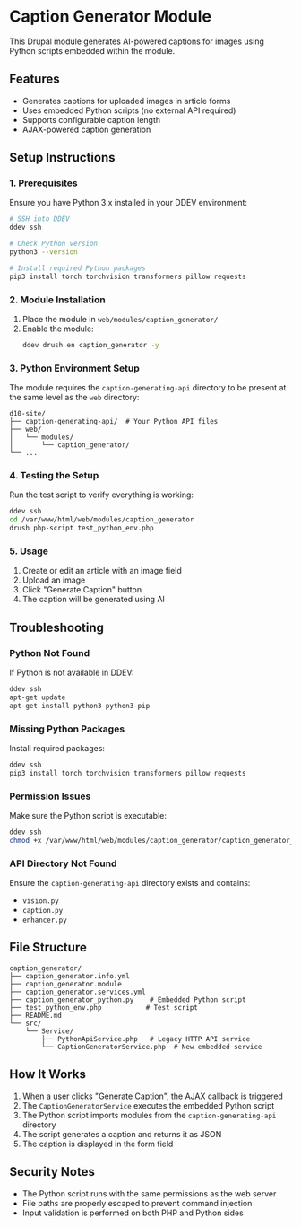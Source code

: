 # Caption Generator Module

This Drupal module generates AI-powered captions for images using Python scripts embedded within the module.

## Features

- Generates captions for uploaded images in article forms
- Uses embedded Python scripts (no external API required)
- Supports configurable caption length
- AJAX-powered caption generation

## Setup Instructions

### 1. Prerequisites

Ensure you have Python 3.x installed in your DDEV environment:

```bash
# SSH into DDEV
ddev ssh

# Check Python version
python3 --version

# Install required Python packages
pip3 install torch torchvision transformers pillow requests
```

### 2. Module Installation

1. Place the module in `web/modules/caption_generator/`
2. Enable the module:
   ```bash
   ddev drush en caption_generator -y
   ```

### 3. Python Environment Setup

The module requires the `caption-generating-api` directory to be present at the same level as the `web` directory:

```
d10-site/
├── caption-generating-api/  # Your Python API files
├── web/
│   └── modules/
│       └── caption_generator/
└── ...
```

### 4. Testing the Setup

Run the test script to verify everything is working:

```bash
ddev ssh
cd /var/www/html/web/modules/caption_generator
drush php-script test_python_env.php
```

### 5. Usage

1. Create or edit an article with an image field
2. Upload an image
3. Click "Generate Caption" button
4. The caption will be generated using AI

## Troubleshooting

### Python Not Found
If Python is not available in DDEV:
```bash
ddev ssh
apt-get update
apt-get install python3 python3-pip
```

### Missing Python Packages
Install required packages:
```bash
ddev ssh
pip3 install torch torchvision transformers pillow requests
```

### Permission Issues
Make sure the Python script is executable:
```bash
ddev ssh
chmod +x /var/www/html/web/modules/caption_generator/caption_generator_python.py
```

### API Directory Not Found
Ensure the `caption-generating-api` directory exists and contains:
- `vision.py`
- `caption.py`
- `enhancer.py`

## File Structure

```
caption_generator/
├── caption_generator.info.yml
├── caption_generator.module
├── caption_generator.services.yml
├── caption_generator_python.py    # Embedded Python script
├── test_python_env.php           # Test script
├── README.md
└── src/
    └── Service/
        ├── PythonApiService.php   # Legacy HTTP API service
        └── CaptionGeneratorService.php  # New embedded service
```

## How It Works

1. When a user clicks "Generate Caption", the AJAX callback is triggered
2. The `CaptionGeneratorService` executes the embedded Python script
3. The Python script imports modules from the `caption-generating-api` directory
4. The script generates a caption and returns it as JSON
5. The caption is displayed in the form field

## Security Notes

- The Python script runs with the same permissions as the web server
- File paths are properly escaped to prevent command injection
- Input validation is performed on both PHP and Python sides 